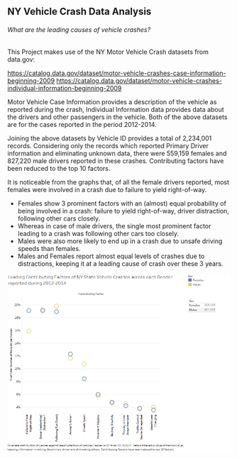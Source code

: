 ## NY Vehicle Crash Data Analysis
###### What are the leading causes of vehicle crashes?

This Project makes use of the NY Motor Vehicle Crash datasets from data.gov:

https://catalog.data.gov/dataset/motor-vehicle-crashes-case-information-beginning-2009
https://catalog.data.gov/dataset/motor-vehicle-crashes-individual-information-beginning-2009

Motor Vehicle Case Information provides a description of the vehicle as reported during the crash, 
Individual Information data provides data about the drivers and other passengers in the vehicle.
Both of the above datasets are for the cases reported in the period 2012-2014.

Joining the above datasets by Vehicle ID provides a total of 2,234,001 records.
Considering only the records which reported Primary Driver information and eliminating unknown data, there were 559,159 females and 827,220 male drivers reported in these crashes.
Contributing factors have been reduced to the top 10 factors.

It is noticeable from the graphs that, of all the female drivers reported, most females were involved in a crash due to failure to yield right-of-way.
* Females show 3 prominent factors with an (almost) equal probability of being involved in a crash: failure to yield right-of-way, driver distraction, following other cars closely.
* Whereas in case of male drivers, the single most prominent factor leading to a crash was following other cars too closely.
* Males were also more likely to end up in a crash due to unsafe driving speeds than females.
* Males and Females report almost equal levels of crashes due to distractions, keeping it at a leading cause of crash over these 3 years.

![alt text](https://github.com/DeeptiBhatia2906/vehicle-crash-analysis/blob/master/males_vs_females_contributing_factors.png)
